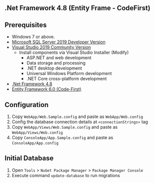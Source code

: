 ## .Net Framework 4.8 (Entity Frame - CodeFirst)

## Prerequisites

* Windows 7 or above.
* [Microsoft SQL Server 2019 Developer Version](https://www.microsoft.com/en-us/sql-server/sql-server-downloads)
* [Visual Studio 2019 Community Version](https://visualstudio.microsoft.com/vs/)
    * Install components via Visual Studio Installer (Modify)
        * ASP.NET and web development
        * Data storage and processing
        * .NET desktop development
        * Universal Windows Platform development
        * .NET Core cross-platform development
* [.Net Framework 4.8](https://dotnet.microsoft.com/download/dotnet-framework/net48)
* [Entity Framework 6.0 (Code-First)](https://www.entityframeworktutorial.net/code-first/setup-entity-framework-code-first-environment.aspx)

## Configuration

1. Copy `WebApp/Web.Sample.config` and paste as `WebApp/Web.config`
2. Config the database connection details at `<connectionStrings>` tag
3. Copy `WebApp/Views/Web.Sample.config` and paste as `WebApp/Views/Web.config`
4. Copy `ConsoleApp/App.Sample.config` and paste as `ConsoleApp/App.config`

## Initial Database
1. Open `Tools` > `NuGet Package Manager` > `Package Manager Console`
2. Execute command `update-database` to run migrations
